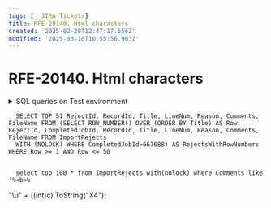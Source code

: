 ```yaml
---
tags: [__JIRA Tickets]
title: RFE-20140. Html characters
created: '2025-02-28T12:47:17.656Z'
modified: '2025-03-10T10:55:56.963Z'
---
```


# RFE-20140. Html characters

<details>
  <summary>SQL queries on Test environment</title>

  ```
    SELECT TOP 51 RejectId, RecordId, Title, LineNum, Reason, Comments, FileName FROM (SELECT ROW_NUMBER() OVER (ORDER BY Title) AS Row, RejectId, CompletedJobId, RecordId, Title, LineNum, Reason, Comments, FileName FROM ImportRejects
    WITH (NOLOCK) WHERE CompletedJobId=667688) AS RejectsWithRowNumbers WHERE Row >= 1 AND Row <= 50


    select top 100 * from ImportRejects with(nolock) where Comments like '%<b>%'
  ```

"\\u" + ((int)c).ToString("X4");

</details>
